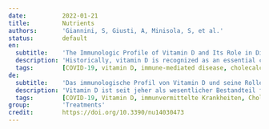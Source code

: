 ```yaml
---
date:          2022-01-21
title:         Nutrients
authors:       'Giannini, S, Giusti, A, Minisola, S, et al.'
status:        default
en:
  subtitle:    'The Immunologic Profile of Vitamin D and Its Role in Different Immune-Mediated Diseases: An Expert Opinion'
  description: 'Historically, vitamin D is recognized as an essential component for the maintenance of the musculoskeletal system. The immunomodulatory role of vitamin D in health and disease has gained much interest in recent years due to the many pathologies that share underlying immunological features where vitamin D has been shown to exert a potential role. Evidence from pre-clinical studies show that vitamin D elicits biological effects on both the innate and adaptive immune systems. Furthermore, in vivo studies have shown that administration of vitamin D can lead to changes in or the development of a range of immune-related diseases. This encourages the hypothesis that data derived from clinical and epidemiological studies connect vitamin D with the incidence and severity of many immune-mediated disorders such as rheumatoid arthritis, diabetes, and infectious diseases. Since some other immune-mediated diseases share similar features to that of viral infection such as COVID-19, in this review, we examined these other areas and the role of vitamin D in these diseases. '
  tags:        [COVID-19, vitamin D, immune-mediated disease, cholecalciferol]
de:
  subtitle:    'Das immunologische Profil von Vitamin D und seine Rolle bei verschiedenen immunvermittelten Krankheiten: Eine Expertenmeinung'
  description: 'Vitamin D ist seit jeher als wesentlicher Bestandteil für die Aufrechterhaltung des Bewegungsapparats anerkannt. Die immunmodulatorische Rolle von Vitamin D bei Gesundheit und Krankheit hat in den letzten Jahren stark an Interesse gewonnen, da es viele Krankheiten gibt, denen immunologische Merkmale zugrunde liegen und bei denen Vitamin D nachweislich eine Rolle spielen kann. Aus präklinischen Studien geht hervor, dass Vitamin D biologische Wirkungen sowohl auf das angeborene als auch auf das adaptive Immunsystem ausübt. Darüber hinaus haben In-vivo-Studien gezeigt, dass die Verabreichung von Vitamin D zu Veränderungen oder zur Entwicklung einer Reihe von immunbezogenen Krankheiten führen kann. Dies bestärkt die Hypothese, dass Daten aus klinischen und epidemiologischen Studien einen Zusammenhang zwischen Vitamin D und dem Auftreten und der Schwere vieler immunvermittelter Erkrankungen wie rheumatoide Arthritis, Diabetes und Infektionskrankheiten herstellen. Da einige andere immunvermittelte Krankheiten ähnliche Merkmale aufweisen wie die Virusinfektion, z. B. COVID-19, haben wir in dieser Übersicht diese anderen Bereiche und die Rolle von Vitamin D bei diesen Krankheiten untersucht.' 
  tags:        [COVID-19, Vitamin D, immunvermittelte Krankheiten, Cholecalciferol]
group:         'Treatments'
credit:        https://doi.org/10.3390/nu14030473
---
```

